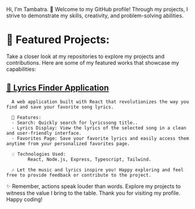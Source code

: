 
Hi, I'm Tambatra.
👋 Welcome to my GitHub profile! Through my projects, I strive to demonstrate my skills, creativity, and problem-solving abilities.

# 💼 Featured Projects:
Take a closer look at my repositories to explore my projects and contributions. Here are some of my featured works that showcase my capabilities:

## [🎵 Lyrics Finder Application](https://lyrics-finder-tambatra.vercel.app/)
      
      A web application built with React that revolutionizes the way you find and save your favorite song lyrics. 
            
      🎵 Features:
      - Search: Quickly search for lyricssong title..
      - Lyrics Display: View the lyrics of the selected song in a clean and user-friendly interface.
      - Favorites Page: Save your favorite lyrics and easily access them anytime from your personalized favorites page.
      
      💡 Technologies Used:
            React, Node.js, Express, Typescript, Tailwind.
      
      🎶 Let the music and lyrics inspire you! Happy exploring and feel free to provide feedback or contribute to the project.
      
✨ Remember, actions speak louder than words. Explore my projects to witness the value I bring to the table. Thank you for visiting my profile. Happy coding!

